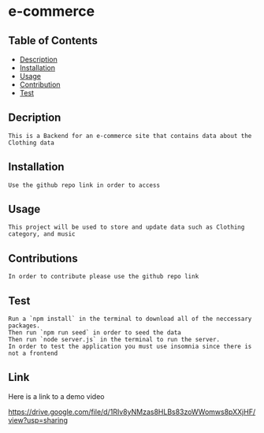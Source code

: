 # e-commerce

## Table of Contents

- [Description](#decription)
- [Installation](#installation)
- [Usage](#usage)
- [Contribution](#contributions)
- [Test](#test)

 ## Decription

   
    This is a Backend for an e-commerce site that contains data about the Clothing data

## Installation
    
    Use the github repo link in order to access


## Usage


    This project will be used to store and update data such as Clothing category, and music

## Contributions
 
    In order to contribute please use the github repo link

## Test
    Run a `npm install` in the terminal to download all of the neccessary packages.
    Then run `npm run seed` in order to seed the data
    Then run `node server.js` in the terminal to run the server.
    In order to test the application you must use insomnia since there is not a frontend

## Link
Here is a link to a demo video

https://drive.google.com/file/d/1RIv8yNMzas8HLBs83zoWWomws8pXXjHF/view?usp=sharing